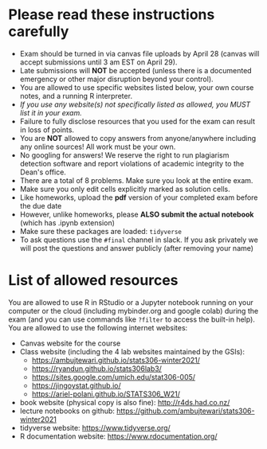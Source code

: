 # Please read these instructions carefully

- Exam should be turned in via canvas file uploads by April 28 (canvas will accept submissions until 3 am EST on April 29).
- Late submissions will **NOT** be accepted (unless there is a documented emergency or other major disruption beyond your control).
- You are allowed to use specific websites listed below, your own course notes, and a running R interpreter.
- _If you use any website(s) not specifically listed as allowed, you MUST list it in your exam._
- Failure to fully disclose resources that you used for the exam can result in loss of points.
- You are **NOT** allowed to copy answers from anyone/anywhere including any online sources! All work must be your own.
- No googling for answers! We reserve the right to run plagiarism detection software and report violations of academic integrity to the Dean's office.
- There are a total of 8 problems. Make sure you look at the entire exam.
- Make sure you only edit cells explicitly marked as solution cells.
- Like homeworks, upload the **pdf** version of your completed exam before the due date
- However, unlike homeworks, please **ALSO submit the actual notebook** (which has .ipynb extension)
- Make sure these packages are loaded: `tidyverse`
- To ask questions use the `#final` channel in slack. If you ask privately we will post the questions and answer publicly (after removing your name)

# List of allowed resources

You are allowed to use R in RStudio or a Jupyter notebook running on your computer or the cloud (including mybinder.org and google colab) during the exam (and you can use commands like `?filter` to access the built-in help). You are allowed to use the following internet websites:

- Canvas website for the course
- Class website (including the 4 lab websites maintained by the GSIs):
    - https://ambujtewari.github.io/stats306-winter2021/
    - https://ryandun.github.io/stats306lab3/
    - https://sites.google.com/umich.edu/stat306-005/
    - https://jingoystat.github.io/
    - https://ariel-polani.github.io/STATS306_W21/
- book website (physical copy is also fine): http://r4ds.had.co.nz/
- lecture notebooks on github: https://github.com/ambujtewari/stats306-winter2021
- tidyverse website: https://www.tidyverse.org/
- R documentation website: https://www.rdocumentation.org/
